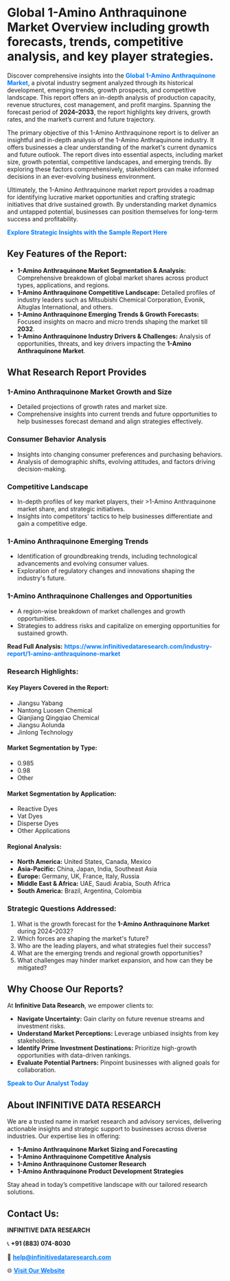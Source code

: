 <h1>Global 1-Amino Anthraquinone Market Overview including growth forecasts, trends, competitive analysis, and key player strategies.</h1>
<p>
Discover comprehensive insights into the 
<a href="https://www.infinitivedataresearch.com/industry-report/1-amino-anthraquinone-market" rel="dofollow" style="color: #007BFF; text-decoration: none;"><strong>Global 1-Amino Anthraquinone Market</strong></a>, a pivotal industry segment analyzed through its historical development, emerging trends, growth prospects, and competitive landscape. This report offers an in-depth analysis of production capacity, revenue structures, cost management, and profit margins. Spanning the forecast period of <strong>2024–2033</strong>, the report highlights key drivers, growth rates, and the market’s current and future trajectory.
</p>
<p>
The primary objective of this 1-Amino Anthraquinone report is to deliver an insightful and in-depth analysis of the 1-Amino Anthraquinone industry. It offers businesses a clear understanding of the market's current dynamics and future outlook. The report dives into essential aspects, including market size, growth potential, competitive landscapes, and emerging trends. By exploring these factors comprehensively, stakeholders can make informed decisions in an ever-evolving business environment.
</p>
<p>
Ultimately, the 1-Amino Anthraquinone market report provides a roadmap for identifying lucrative market opportunities and crafting strategic initiatives that drive sustained growth. By understanding market dynamics and untapped potential, businesses can position themselves for long-term success and profitability.
</p>
<p>
<a href="https://www.infinitivedataresearch.com/request-sample/reportId=105254" style="color: #007BFF; text-decoration: none;"><strong>Explore Strategic Insights with the Sample Report Here</strong></a>
</p>

<h2>Key Features of the Report:</h2>
<ul>
<li><strong>1-Amino Anthraquinone Market Segmentation & Analysis:</strong> Comprehensive breakdown of global market shares across product types, applications, and regions.</li>
<li><strong>1-Amino Anthraquinone Competitive Landscape:</strong> Detailed profiles of industry leaders such as Mitsubishi Chemical Corporation, Evonik, Altuglas International, and others.</li>
<li><strong>1-Amino Anthraquinone Emerging Trends & Growth Forecasts:</strong> Focused insights on macro and micro trends shaping the market till <strong>2032</strong>.</li>
<li><strong>1-Amino Anthraquinone Industry Drivers & Challenges:</strong> Analysis of opportunities, threats, and key drivers impacting the <strong>1-Amino Anthraquinone Market</strong>.</li>
</ul>

<h2>What Research Report Provides</h2>
<h3>1-Amino Anthraquinone Market Growth and Size</h3>
<ul>
<li>Detailed projections of growth rates and market size.</li>
<li>Comprehensive insights into current trends and future opportunities to help businesses forecast demand and align strategies effectively.</li>
</ul>

<h3>Consumer Behavior Analysis</h3>
<ul>
<li>Insights into changing consumer preferences and purchasing behaviors.</li>
<li>Analysis of demographic shifts, evolving attitudes, and factors driving decision-making.</li>
</ul>

<h3>Competitive Landscape</h3>
<ul>
<li>In-depth profiles of key market players, their >1-Amino Anthraquinone market share, and strategic initiatives.</li>
<li>Insights into competitors' tactics to help businesses differentiate and gain a competitive edge.</li>
</ul>

<h3>1-Amino Anthraquinone Emerging Trends</h3>
<ul>
<li>Identification of groundbreaking trends, including technological advancements and evolving consumer values.</li>
<li>Exploration of regulatory changes and innovations shaping the industry's future.</li>
</ul>

<h3>1-Amino Anthraquinone Challenges and Opportunities</h3>
<ul>
<li>A region-wise breakdown of market challenges and growth opportunities.</li>
<li>Strategies to address risks and capitalize on emerging opportunities for sustained growth.</li>
</ul>
<p><strong>Read Full Analysis:</strong> <a href="https://www.infinitivedataresearch.com/industry-report/1-amino-anthraquinone-market" rel="dofollow" style="color: #007BFF; text-decoration: none;"><strong>https://www.infinitivedataresearch.com/industry-report/1-amino-anthraquinone-market</strong></a></p>
<h3>Research Highlights:</h3>
<h4>Key Players Covered in the Report:</h4>
<ul><li>Jiangsu Yabang</li><li>Nantong Luosen Chemical</li><li>Qianjiang Qingqiao Chemical</li><li>Jiangsu Aolunda</li><li>Jinlong Technology</li></ul>
<h4>Market Segmentation by Type:</h4>
<ul><li>0.985</li><li>0.98</li><li>Other</li></ul>
<h4>Market Segmentation by Application:</h4>
<ul><li>Reactive Dyes</li><li>Vat Dyes</li><li>Disperse Dyes</li><li>Other Applications</li></ul>

<h4>Regional Analysis:</h4>
<ul>
<li><strong>North America:</strong> United States, Canada, Mexico</li>
<li><strong>Asia-Pacific:</strong> China, Japan, India, Southeast Asia</li>
<li><strong>Europe:</strong> Germany, UK, France, Italy, Russia</li>
<li><strong>Middle East & Africa:</strong> UAE, Saudi Arabia, South Africa</li>
<li><strong>South America:</strong> Brazil, Argentina, Colombia</li>
</ul>

<h3>Strategic Questions Addressed:</h3>
<ol>
<li>What is the growth forecast for the <strong>1-Amino Anthraquinone Market</strong> during 2024–2032?</li>
<li>Which forces are shaping the market's future?</li>
<li>Who are the leading players, and what strategies fuel their success?</li>
<li>What are the emerging trends and regional growth opportunities?</li>
<li>What challenges may hinder market expansion, and how can they be mitigated?</li>
</ol>

<h2>Why Choose Our Reports?</h2>
<p>At <strong>Infinitive Data Research</strong>, we empower clients to:</p>
<ul>
<li><strong>Navigate Uncertainty:</strong> Gain clarity on future revenue streams and investment risks.</li>
<li><strong>Understand Market Perceptions:</strong> Leverage unbiased insights from key stakeholders.</li>
<li><strong>Identify Prime Investment Destinations:</strong> Prioritize high-growth opportunities with data-driven rankings.</li>
<li><strong>Evaluate Potential Partners:</strong> Pinpoint businesses with aligned goals for collaboration.</li>
</ul>
<p><a href="https://www.infinitivedataresearch.com/industry-report/1-amino-anthraquinone-market" rel="dofollow" style="color: #007BFF; text-decoration: none;"><strong>Speak to Our Analyst Today</strong></a></p>

<h2>About INFINITIVE DATA RESEARCH</h2>
<p>We are a trusted name in market research and advisory services, delivering actionable insights and strategic support to businesses across diverse industries. Our expertise lies in offering:</p>
<ul>
<li><strong>1-Amino Anthraquinone Market Sizing and Forecasting</strong></li>
<li><strong>1-Amino Anthraquinone Competitive Analysis</strong></li>
<li><strong>1-Amino Anthraquinone Customer Research</strong></li>
<li><strong>1-Amino Anthraquinone Product Development Strategies</strong></li>
</ul>
<p>Stay ahead in today’s competitive landscape with our tailored research solutions.</p>

<h2>Contact Us:</h2>
<p><strong>INFINITIVE DATA RESEARCH</strong></p>
<p>📞 <strong>+91 (883) 074-8030</strong></p>
<p>📧 <strong><a href="mailto:help@infinitivedataresearch.com" style="color: #007BFF;">help@infinitivedataresearch.com</a></strong></p>
<p>🌐 <strong><a href="https://www.infinitivedataresearch.com" rel="dofollow" style="color: #007BFF;">Visit Our Website</a></strong></p>
